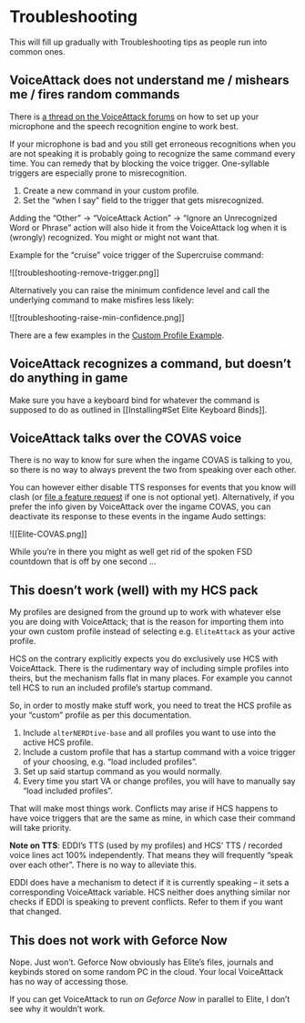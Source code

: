 ﻿# Troubleshooting

This will fill up gradually with Troubleshooting tips as people run into common
ones.

## VoiceAttack does not understand me / mishears me / fires random commands

There is [a thread on the VoiceAttack
forums](https://forum.voiceattack.com/smf/index.php?topic=2667.msg12197#msg12197)
on how to set up your microphone and the speech recognition engine to work best.

If your microphone is bad and you still get erroneous recognitions when you are
not speaking it is probably going to recognize the same command every time. You
can remedy that by blocking the voice trigger. One-syllable triggers are
especially prone to misrecognition.

1. Create a new command in your custom profile.
1. Set the “when I say” field to the trigger that gets misrecognized.

Adding the “Other” → “VoiceAttack Action” → “Ignore an Unrecognized Word or
Phrase” action will also hide it from the VoiceAttack log when it is (wrongly)
recognized. You might or might not want that.

Example for the “cruise” voice trigger of the Supercruise command:

![[troubleshooting-remove-trigger.png]]

Alternatively you can raise the minimum confidence level and call the underlying
command to make misfires less likely:

![[troubleshooting-raise-min-confidence.png]]

There are a few examples in the [Custom Profile
Example](../installing#use-the-profile-example).

## VoiceAttack recognizes a command, but doesn’t do anything in game

Make sure you have a keyboard bind for whatever the command is supposed to do as
outlined in [[Installing#Set Elite Keyboard Binds]].

## VoiceAttack talks over the COVAS voice

There is no way to know for sure when the ingame COVAS is talking to you, so
there is no way to always prevent the two from speaking over each other.

You can however either disable TTS responses for events that you know will clash
(or [file a feature
request](https://github.com/alterNERDtive/VoiceAttack-profiles/issues/) if one
is not optional yet). Alternatively, if you prefer the info given by VoiceAttack
over the ingame COVAS, you can deactivate its response to these events in the
ingame Audo settings:

![[Elite-COVAS.png]]

While you’re in there you might as well get rid of the spoken FSD countdown that
is off by one second …

## This doesn’t work (well) with my HCS pack

My profiles are designed from the ground up to work with whatever else you are
doing with VoiceAttack; that is the reason for importing them into your own
custom profile instead of selecting e.g. `EliteAttack` as your active profile.

HCS on the contrary explicitly expects you do exclusively use HCS with
VoiceAttack. There is the rudimentary way of including simple profiles into
theirs, but the mechanism falls flat in many places. For example you cannot tell
HCS to run an included profile’s startup command.

So, in order to mostly make stuff work, you need to treat the HCS profile as
your “custom” profile as per this documentation.

1. Include `alterNERDtive-base` and all profiles you want to use into the active
   HCS profile.
1. Include a custom profile that has a startup command with a voice trigger of
   your choosing, e.g. “load included profiles”.
1. Set up said startup command as you would normally.
1. Every time you start VA or change profiles, you will have to manually say
   “load included profiles”.

That will make most things work. Conflicts may arise if HCS happens to have
voice triggers that are the same as mine, in which case their command will take
priority.

**Note on TTS**: EDDI’s TTS (used by my profiles) and HCS’ TTS / recorded voice
lines act 100% independently. That means they will frequently “speak over each
other”. There is no way to alleviate this.

EDDI does have a mechanism to detect if it is currently speaking – it sets a
corresponding VoiceAttack variable. HCS neither does anything similar nor checks
if EDDI is speaking to prevent conflicts. Refer to them if you want that
changed.

## This does not work with Geforce Now

Nope. Just won’t. Geforce Now obviously has Elite’s files, journals and keybinds
stored on some random PC in the cloud. Your local VoiceAttack has no way of
accessing those.

If you can get VoiceAttack to run _on Geforce Now_ in parallel to Elite, I don’t
see why it wouldn’t work.
